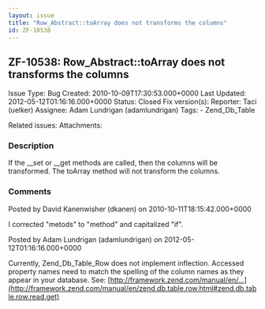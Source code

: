 ```yaml
---
layout: issue
title: "Row_Abstract::toArray does not transforms the columns"
id: ZF-10538
---
```


ZF-10538: Row\_Abstract::toArray does not transforms the columns
----------------------------------------------------------------

 Issue Type: Bug Created: 2010-10-09T17:30:53.000+0000 Last Updated: 2012-05-12T01:16:16.000+0000 Status: Closed Fix version(s): 
 Reporter:  Taci (uelker)  Assignee:  Adam Lundrigan (adamlundrigan)  Tags: - Zend\_Db\_Table
 
 Related issues: 
 Attachments: 
### Description

If the \_\_set or \_\_get methods are called, then the columns will be transformed. The toArray method will not transform the columns.

 

 

### Comments

Posted by David Kanenwisher (dkanen) on 2010-10-11T18:15:42.000+0000

I corrected "metods" to "method" and capitalized "if".

 

 

Posted by Adam Lundrigan (adamlundrigan) on 2012-05-12T01:16:16.000+0000

Currently, Zend\_Db\_Table\_Row does not implement inflection. Accessed property names need to match the spelling of the column names as they appear in your database. See: [http://framework.zend.com/manual/en/…](http://framework.zend.com/manual/en/zend.db.table.row.html#zend.db.table.row.read.get)

 

 